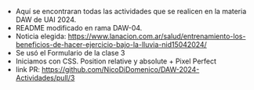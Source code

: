 - Aquí se encontraran todas las actividades que se realicen en la materia DAW de UAI 2024.
- README modificado en rama DAW-04.
- Noticia elegida: https://www.lanacion.com.ar/salud/entrenamiento-los-beneficios-de-hacer-ejercicio-bajo-la-lluvia-nid15042024/
- Se usó el Formulario de la clase 3
- Iniciamos con CSS. Position relative y absolute + Pixel Perfect
- link PR: https://github.com/NicoDiDomenico/DAW-2024-Actividades/pull/3